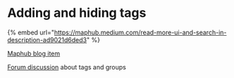 # Adding and hiding tags

{% embed url="https://maphub.medium.com/read-more-ui-and-search-in-description-ad9021d6ded3" %}

[Maphub blog item](https://maphub.medium.com/read-more-ui-and-search-in-description-ad9021d6ded3)

[Forum discussion](https://forum.maphub.net/t/tags-tagline-labels/1821) about tags and groups

